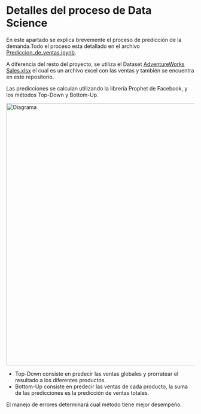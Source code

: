 # Detalles del proceso de Data Science

En este apartado se explica brevemente el proceso de predicción de la demanda.Todo el proceso esta detallado en el archivo [Prediccion_de_ventas.ipynb](https://github.com/Rodzxc/analysis_and_management_stock/blob/main/Prediccion_de_ventas.ipynb).

A diferencia del resto del proyecto, se utiliza el Dataset [AdventureWorks Sales.xlsx](https://github.com/microsoft/powerbi-desktop-samples/blob/main/AdventureWorks%20Sales%20Sample/AdventureWorks%20Sales.xlsx) el cual es un archivo excel con las ventas y también se encuentra en este repositorio.

Las predicciones se calculan utilizando la librería Prophet de Facebook, y los métodos Top-Down y Bottom-Up.

<img src="https://github.com/user-attachments/assets/4c25d09c-95ef-4b46-b728-62e2b99a21e5" alt="Diagrama" width="700"/>

 - Top-Down consiste en predecir las ventas globales y prorratear el resultado a los diferentes productos.
 - Bottom-Up consiste en predecir las ventas de cada producto, la suma de las predicciones es la predicción de ventas totales.

El manejo de errores determinará cual método tiene mejor desempeño.


